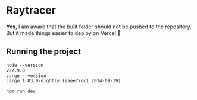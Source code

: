 # Raytracer

**Yes**, I am aware that the built folder should not be pushed to the repository. But it made things easier to deploy on Vercel 🙂

## Running the project

```
node --version
v22.9.0
cargo --version
cargo 1.83.0-nightly (eaee77dc1 2024-09-19)
```

```
npm run dev
```

